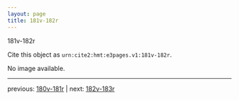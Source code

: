 ```yaml
---
layout: page
title: 181v-182r
---
```


181v-182r

Cite this object as `urn:cite2:hmt:e3pages.v1:181v-182r`.

No image available. 



---

previous: [180v-181r](../180v-181r/) | next: [182v-183r](../182v-183r/)